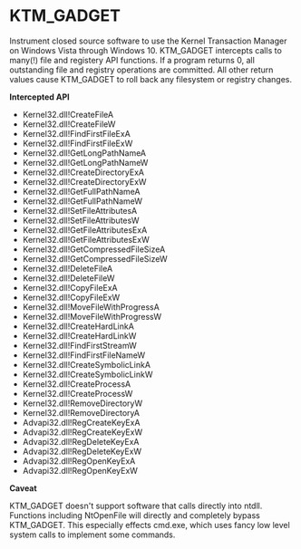 # KTM_GADGET
Instrument closed source software to use the Kernel Transaction Manager on 
Windows Vista through Windows 10. KTM_GADGET intercepts calls to many(!) 
file and registery API functions.  If a program returns 0, all outstanding 
file and registry operations are committed. All other return values cause 
KTM_GADGET to roll back any filesystem or registry changes.

**Intercepted API**

* Kernel32.dll!CreateFileA
* Kernel32.dll!CreateFileW
* Kernel32.dll!FindFirstFileExA
* Kernel32.dll!FindFirstFileExW
* Kernel32.dll!GetLongPathNameA
* Kernel32.dll!GetLongPathNameW
* Kernel32.dll!CreateDirectoryExA
* Kernel32.dll!CreateDirectoryExW
* Kernel32.dll!GetFullPathNameA
* Kernel32.dll!GetFullPathNameW
* Kernel32.dll!SetFileAttributesA
* Kernel32.dll!SetFileAttributesW
* Kernel32.dll!GetFileAttributesExA
* Kernel32.dll!GetFileAttributesExW
* Kernel32.dll!GetCompressedFileSizeA
* Kernel32.dll!GetCompressedFileSizeW
* Kernel32.dll!DeleteFileA
* Kernel32.dll!DeleteFileW
* Kernel32.dll!CopyFileExA
* Kernel32.dll!CopyFileExW
* Kernel32.dll!MoveFileWithProgressA
* Kernel32.dll!MoveFileWithProgressW
* Kernel32.dll!CreateHardLinkA
* Kernel32.dll!CreateHardLinkW
* Kernel32.dll!FindFirstStreamW
* Kernel32.dll!FindFirstFileNameW
* Kernel32.dll!CreateSymbolicLinkA
* Kernel32.dll!CreateSymbolicLinkW
* Kernel32.dll!CreateProcessA
* Kernel32.dll!CreateProcessW
* Kernel32.dll!RemoveDirectoryW
* Kernel32.dll!RemoveDirectoryA
* Advapi32.dll!RegCreateKeyExA
* Advapi32.dll!RegCreateKeyExW
* Advapi32.dll!RegDeleteKeyExA
* Advapi32.dll!RegDeleteKeyExW
* Advapi32.dll!RegOpenKeyExA
* Advapi32.dll!RegOpenKeyExW

**Caveat**

KTM_GADGET doesn't support software that calls directly into ntdll. 
Functions including NtOpenFile will directly and completely bypass 
KTM_GADGET. This especially effects cmd.exe, which uses fancy low level 
system calls to implement some commands.